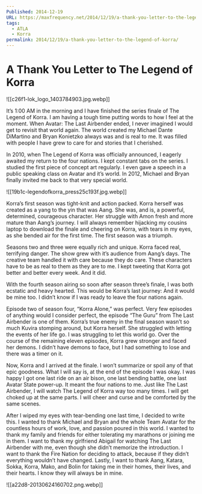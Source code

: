 ```yaml
---
Published: 2014-12-19
URL: https://maxfrequency.net/2014/12/19/a-thank-you-letter-to-the-legend-of-korra/
tags:
  - ATLA
  - Korra
permalink: 2014/12/19/a-thank-you-letter-to-the-legend-of-korra/
---
```

# A Thank You Letter to The Legend of Korra

![[c26f1-lok_logo_1403784903.jpg.webp]]

It’s 1:00 AM in the morning and I have finished the series finale of The Legend of Korra. I am having a tough time putting words to how I feel at the moment. When Avatar: The Last Airbender ended, I never imagined I would get to revisit that world again. The world created my Michael Dante DiMartino and Bryan Konietzko always was and is real to me. It was filled with people I have grew to care for and stories that I cherished.

In 2010, when The Legend of Korra was officially announced, I eagerly awaited my return to the four nations. I kept constant tabs on the series. I studied the first piece of concept art regularly. I even gave a speech in a public speaking class on Avatar and it’s world. In 2012, Michael and Bryan finally invited me back to that very special world.

![[19b1c-legendofkorra_press25c193f.jpg.webp]]

Korra’s first season was tight-knit and action packed. Korra herself was created as a yang to the yin that was Aang. She was, and is, a powerful, determined, courageous character. Her struggle with Amon fresh and more mature than Aang’s journey. I will always remember hijacking my cousins laptop to download the finale and cheering on Korra, with tears in my eyes, as she bended air for the first time. The first season was a triumph.

Seasons two and three were equally rich and unique. Korra faced real, terrifying danger. The show grew with it’s audience from Aang’s days. The creative team handled it with care because they do care. These characters have to be as real to them as they are to me. I kept tweeting that Korra got better and better every week. And it did.

With the fourth season airing so soon after season three’s finale, I was both ecstatic and heavy hearted. This would be Korra’s last journey: And it would be mine too. I didn’t know if I was ready to leave the four nations again.

Episode two of season four, “Korra Alone,” was perfect. Very few episodes of anything would I consider perfect, the episode “The Guru” from The Last Airbender is one of them. Korra’s true enemy in the final season wasn’t so much Kuvira stomping around, but Korra herself. She struggled with letting the events of her life go. I was struggling to let this world go. Over the course of the remaining eleven episodes, Korra grew stronger and faced her demons. I didn’t have demons to face, but I had something to lose and there was a timer on it.

Now, Korra and I arrived at the finale. I won’t summarize or spoil any of that epic goodness. What I will say is, at the end of the episode I was okay. I was happy I got one last ride on an air bison, one last bending battle, one last Avatar State power-up. It meant the four nations to me. Just like The Last Airbender, I will watch The Legend of Korra way too many times. I will get choked up at the same parts. I will cheer and curse and be comforted by the same scenes.

After I wiped my eyes with tear-bending one last time, I decided to write this. I wanted to thank Michael and Bryan and the whole Team Avatar for the countless hours of work, love, and passion poured in this world. I wanted to thank my family and friends for either tolerating my marathons or joining me in them. I want to thank my girlfriend Abigail for watching The Last Airbender with me, even though she didn’t memorize the introduction. I want to thank the Fire Nation for deciding to attack, because if they didn’t everything wouldn’t have changed. Lastly, I want to thank Aang, Katara, Sokka, Korra, Mako, and Bolin for taking me in their homes, their lives, and their hearts. I know they will always be in mine.

![[a22d8-20130624160702.png.webp]]
